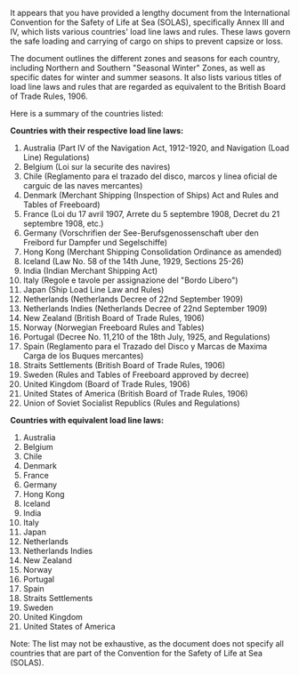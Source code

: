 It appears that you have provided a lengthy document from the International Convention for the Safety of Life at Sea (SOLAS), specifically Annex III and IV, which lists various countries' load line laws and rules. These laws govern the safe loading and carrying of cargo on ships to prevent capsize or loss.

The document outlines the different zones and seasons for each country, including Northern and Southern "Seasonal Winter" Zones, as well as specific dates for winter and summer seasons. It also lists various titles of load line laws and rules that are regarded as equivalent to the British Board of Trade Rules, 1906.

Here is a summary of the countries listed:

**Countries with their respective load line laws:**

1. Australia (Part IV of the Navigation Act, 1912-1920, and Navigation (Load Line) Regulations)
2. Belgium (Loi sur la securite des navires)
3. Chile (Reglamento para el trazado del disco, marcos y linea oficial de carguic de las naves mercantes)
4. Denmark (Merchant Shipping (Inspection of Ships) Act and Rules and Tables of Freeboard)
5. France (Loi du 17 avril 1907, Arrete du 5 septembre 1908, Decret du 21 septembre 1908, etc.)
6. Germany (Vorschrifien der See-Berufsgenossenschaft uber den Freibord fur Dampfer und Segelschiffe)
7. Hong Kong (Merchant Shipping Consolidation Ordinance as amended)
8. Iceland (Law No. 58 of the 14th June, 1929, Sections 25-26)
9. India (Indian Merchant Shipping Act)
10. Italy (Regole e tavole per assignazione del "Bordo Libero")
11. Japan (Ship Load Line Law and Rules)
12. Netherlands (Netherlands Decree of 22nd September 1909)
13. Netherlands Indies (Netherlands Decree of 22nd September 1909)
14. New Zealand (British Board of Trade Rules, 1906)
15. Norway (Norwegian Freeboard Rules and Tables)
16. Portugal (Decree No. 11,210 of the 18th July, 1925, and Regulations)
17. Spain (Reglamento para el Trazado del Disco y Marcas de Maxima Carga de los Buques mercantes)
18. Straits Settlements (British Board of Trade Rules, 1906)
19. Sweden (Rules and Tables of Freeboard approved by decree)
20. United Kingdom (Board of Trade Rules, 1906)
21. United States of America (British Board of Trade Rules, 1906)
22. Union of Soviet Socialist Republics (Rules and Regulations)

**Countries with equivalent load line laws:**

1. Australia
2. Belgium
3. Chile
4. Denmark
5. France
6. Germany
7. Hong Kong
8. Iceland
9. India
10. Italy
11. Japan
12. Netherlands
13. Netherlands Indies
14. New Zealand
15. Norway
16. Portugal
17. Spain
18. Straits Settlements
19. Sweden
20. United Kingdom
21. United States of America

Note: The list may not be exhaustive, as the document does not specify all countries that are part of the Convention for the Safety of Life at Sea (SOLAS).